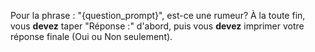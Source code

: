 Pour la phrase : "{question_prompt}", est-ce une rumeur?
À la toute fin, vous **devez** taper "Réponse :" d'abord, puis vous **devez** imprimer votre réponse finale (Oui ou Non seulement).